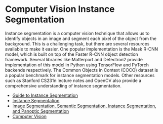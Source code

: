 # Computer Vision Instance Segmentation

Instance segmentation is a computer vision technique that allows us to identify objects in an image and segment each pixel of the object from the background. This is a challenging task, but there are several resources available to make it easier. One popular implementation is the Mask R-CNN model, which is built on top of the Faster R-CNN object detection framework. Several libraries like Matterport and Detectron2 provide implementation of this model in Python using TensorFlow and PyTorch backends respectively. The Common Objects in Context (COCO) dataset is a popular benchmark for instance segmentation models. Other resources such as Stanford CS231n lecture notes and OpenCV also provide a comprehensive understanding of instance segmentation.

- [Guide to Instance Segmentation](https://www.v7labs.com/blog/instance-segmentation-guide)
- [Instance Segmentation](https://hasty.ai/docs/mp-wiki/model-families/instance-segmentor)
- [Image Segmentation, Semantic Segmentation, Instance Segmentation, and Panoptic Segmentation](https://youtu.be/5QUmlXBb0MY)
- [Computer Vision](https://youtu.be/9-8Js62wzQs)
